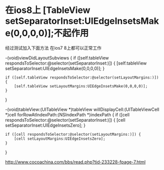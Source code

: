 # 在ios8上 [TableView setSeparatorInset:UIEdgeInsetsMake(0,0,0,0)];不起作用
 
经过测试加入下面方法 在ios7 8上都可以正常工作

-(void)viewDidLayoutSubviews
{
    if ([self.tableView respondsToSelector:@selector(setSeparatorInset:)]) {
        [self.tableView setSeparatorInset:UIEdgeInsetsMake(0,0,0,0)];
    }
    
    if ([self.tableView respondsToSelector:@selector(setLayoutMargins:)]) {
        [self.tableView setLayoutMargins:UIEdgeInsetsMake(0,0,0,0)];
    }
}

-(void)tableView:(UITableView *)tableView willDisplayCell:(UITableViewCell *)cell forRowAtIndexPath:(NSIndexPath *)indexPath
{
    if ([cell respondsToSelector:@selector(setSeparatorInset:)]) {
        [cell setSeparatorInset:UIEdgeInsetsZero];
    }
    
    if ([cell respondsToSelector:@selector(setLayoutMargins:)]) {
        [cell setLayoutMargins:UIEdgeInsetsZero];
    }
}

<http://www.cocoachina.com/bbs/read.php?tid-233228-fpage-7.html>

